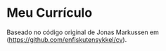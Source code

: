 # Meu Currículo

Baseado no código original de Jonas Markussen em (https://github.com/enfiskutensykkel/cv).
